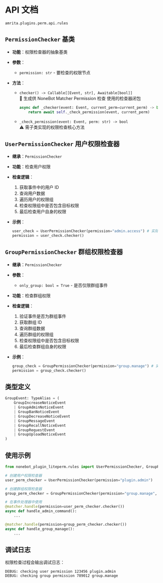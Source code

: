 # API 文档

`amrita.plugins.perm.api.rules`

## `PermissionChecker` 基类

- **功能**：权限检查器的抽象基类
- **参数**：
  - `permission: str` - 要检查的权限节点
- **方法**：

  - `checker() -> Callable[[Event, str], Awaitable[bool]]`  
    📌 生成供 NoneBot Matcher Permission 检查 使用的检查器闭包

    ```python
    async def _checker(event: Event, current_perm=current_perm) -> bool:
        return await self._check_permission(event, current_perm)
    ```

  - `_check_permission(event: Event, perm: str) -> bool`  
    ⚠️ 需子类实现的权限检查核心方法

## `UserPermissionChecker` 用户权限检查器

- **继承**：`PermissionChecker`
- **功能**：检查用户权限
- **检查逻辑**：
  1. 获取事件中的用户 ID
  2. 查询用户数据
  3. 遍历用户的权限组
  4. 检查权限组中是否包含目标权限
  5. 最后检查用户自身的权限
- **示例**：

  ```python
  user_check = UserPermissionChecker(permission="admin.access") # 实际替换为你的权限节点
  permission = user_check.checker()
  ```

## `GroupPermissionChecker` 群组权限检查器

- **继承**：`PermissionChecker`
- **参数**：
  - `only_group: bool = True` - 是否仅限群组事件
- **功能**：检查群组权限
- **检查逻辑**：
  1. 验证事件是否为群组事件
  2. 获取群组 ID
  3. 查询群组数据
  4. 遍历群组的权限组
  5. 检查权限组中是否包含目标权限
  6. 最后检查群组自身的权限
- **示例**：

  ```python
  group_check = GroupPermissionChecker(permission="group.manage") # 实际替换为你的权限节点
  permission = group_check.checker()
  ```

## 类型定义

```python
GroupEvent: TypeAlias = (
    GroupIncreaseNoticeEvent
    | GroupAdminNoticeEvent
    | GroupBanNoticeEvent
    | GroupDecreaseNoticeEvent
    | GroupMessageEvent
    | GroupRecallNoticeEvent
    | GroupRequestEvent
    | GroupUploadNoticeEvent
)
```

## 使用示例

```python
from nonebot_plugin_liteperm.rules import UserPermissionChecker, GroupPermissionChecker

# 创建用户权限检查器
user_perm_checker = UserPermissionChecker(permission="plugin.admin")

# 创建群组权限检查器
group_perm_checker = GroupPermissionChecker(permission="group.manage", only_group=True)

# 在事件处理器中使用
@matcher.handle(permission=user_perm_checker.checker())
async def handle_admin_command():
    ...

@matcher.handle(permission=group_perm_checker.checker())
async def handle_group_manage():
    ...
```

## 调试日志

权限检查过程会输出调试日志：

```shell
DEBUG: checking user permission 123456 plugin.admin
DEBUG: checking group permission 789012 group.manage
```
